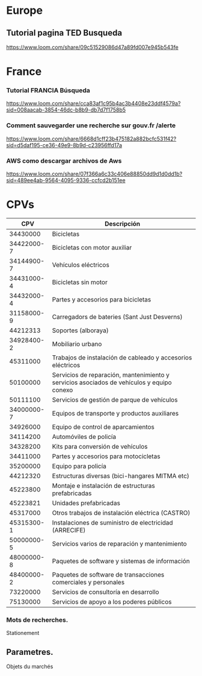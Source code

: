 # Europe

## Tutorial pagina TED Busqueda

https://www.loom.com/share/09c51529086d47a89fd007e945b543fe

# France

### Tutorial FRANCIA Búsqueda

https://www.loom.com/share/cca83af1c95b4ac3b4408e23ddf4579a?sid=008aacab-3854-46dc-b8b9-db7d7f1758b5

### Comment sauvegarder une recherche sur gouv.fr /alerte

https://www.loom.com/share/6668d1cff23b475182a882bcfc531f42?sid=d5daf195-ce36-49e9-8b9d-c23956ffd17a

### AWS como descargar archivos de Aws

https://www.loom.com/share/07f366a6c33c406e88850dd9d1d0dd1b?sid=489ee4ab-9564-4095-9336-ccfcd2b151ee

# CPVs

| CPV        | Descripción                                                                               |
| ---------- | ----------------------------------------------------------------------------------------- |
| 34430000   | Bicicletas                                                                                |
| 34422000-7 | Bicicletas con motor auxiliar                                                             |
| 34144900-7 | Vehículos eléctricos                                                                      |
| 34431000-4 | Bicicletas sin motor                                                                      |
| 34432000-4 | Partes y accesorios para bicicletas                                                       |
| 31158000-9 | Carregadors de bateries (Sant Just Desverns)                                              |
| 44212313   | Soportes (alboraya)                                                                       |
| 34928400-2 | Mobiliario urbano                                                                         |
| 45311000   | Trabajos de instalación de cableado y accesorios eléctricos                               |
| 50100000   | Servicios de reparación, mantenimiento y servicios asociados de vehículos y equipo conexo |
| 50111100   | Servicios de gestión de parque de vehículos                                               |
| 34000000-7 | Equipos de transporte y productos auxiliares                                              |
| 34926000   | Equipo de control de aparcamientos                                                        |
| 34114200   | Automóviles de policía                                                                    |
| 34328200   | Kits para conversión de vehículos                                                         |
| 34411000   | Partes y accesorios para motocicletas                                                     |
| 35200000   | Equipo para policía                                                                       |
| 44212320   | Estructuras diversas (bici-hangares MITMA etc)                                            |
| 45223800   | Montaje e instalación de estructuras prefabricadas                                        |
| 45223821   | Unidades prefabricadas                                                                    |
| 45317000   | Otros trabajos de instalación eléctrica (CASTRO)                                          |
| 45315300-1 | Instalaciones de suministro de electricidad (ARRECIFE)                                    |
| 50000000-5 | Servicios varios de reparación y mantenimiento                                            |
| 48000000-8 | Paquetes de software y sistemas de información                                            |
| 48400000-2 | Paquetes de software de transacciones comerciales y personales                            |
| 73220000   | Servicios de consultoría en desarrollo                                                    |
| 75130000   | Servicios de apoyo a los poderes públicos                                                 |

### Mots de recherches.

Stationement

## Parametres.

Objets du marchés
